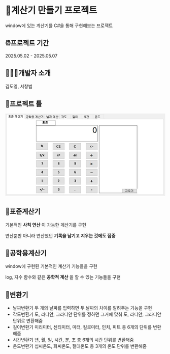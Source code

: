 # 📃계산기 만들기 프로젝트
window에 있는 계산기를 C#을 통해 구현해보는 프로젝트
## ⏰프로젝트 기간
2025.05.02 - 2025.05.07
## 🙍🏻‍♂️개발자 소개
김도영, 서창범
## 📌프로젝트 틀
![계산기 틀](https://github.com/Beginner0813/team-Project/blob/main/%ED%94%84%EB%A1%9C%EC%A0%9D%ED%8A%B8%20%ED%8B%80.JPG)
## 📌표준계산기
기본적인 __사칙 연산__ 이 가능한 계산기를 구현

연산뿐만 아니라 연산했던 __기록을 남기고 지우는 것에도 집중__
## 📌공학용계산기
window에 구현된 기본적인 계산기 기능들을 구현

log, 지수 함수와 같은 __공학적 계산__ 을 할 수 있는 기능들을 구현
## 📌변환기

+ 날짜변환기
두 개의 날짜를 입력하면 두 날짜의 차이를 알려주는 기능을 구현 
+ 각도변환기
도, 라디안, 그라디안 단위를 정하면 그거에 맞춰 도, 라디안, 그라디안 단위로 변환해줌
+ 길이변환기
미리미터, 센티미터, 미터, 킬로미터, 인치, 피트 총 6개의 단위를 변환해줌
+ 시간변환기
년, 월, 일, 시간, 분, 초 총 6개의 시간 단위를 변환해줌
+ 온도변환기
섭씨온도, 화씨온도, 절대온도 총 3개의 온도 단위를 변환해줌
